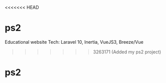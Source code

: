 <<<<<<< HEAD
# ps2
Educational website
Tech: Laravel 10, Inertia, VueJS3, Breeze/Vue

>>>>>>> 3263171 (Added my ps2 project)
# ps2
